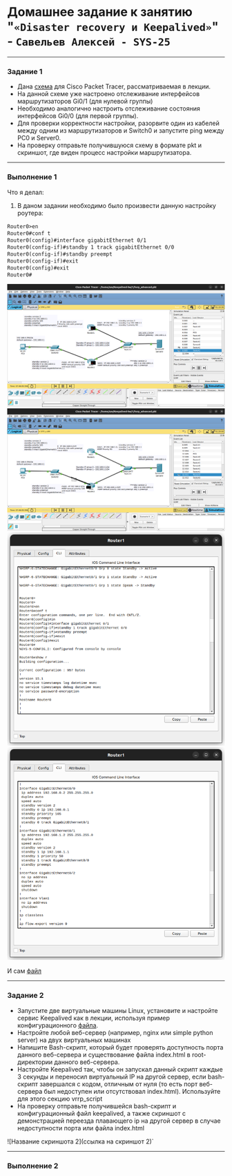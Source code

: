 # Домашнее задание к занятию "`«Disaster recovery и Keepalived»`" - `Савельев Алексей - SYS-25`
------
### Задание 1
- Дана [схема](1/hsrp_advanced.pkt) для Cisco Packet Tracer, рассматриваемая в лекции.
- На данной схеме уже настроено отслеживание интерфейсов маршрутизаторов Gi0/1 (для нулевой группы)
- Необходимо аналогично настроить отслеживание состояния интерфейсов Gi0/0 (для первой группы).
- Для проверки корректности настройки, разорвите один из кабелей между одним из маршрутизаторов и Switch0 и запустите ping между PC0 и Server0.
- На проверку отправьте получившуюся схему в формате pkt и скриншот, где виден процесс настройки маршрутизатора.
------
### Выполнение 1
Что я делал:
1. В даном задании необходимо было произвести данную настройку роутера:
```
Router0>en
Router0#conf t
Router0(config)#interface gigabitEthernet 0/1
Router0(config-if)#standby 1 track gigabitEthernet 0/0
Router0(config-if)#standby preempt
Router0(config-if)#exit
Router0(config)#exit
Router0# 
``` 
![CPT](https://github.com/Lexacbr/Keepalived-hw/blob/master/img/cpt1.png)
![CPT2](https://github.com/Lexacbr/Keepalived-hw/blob/master/img/cpt2.png)
![confr](https://github.com/Lexacbr/Keepalived-hw/blob/master/img/confr.png)
![showr](https://github.com/Lexacbr/Keepalived-hw/blob/master/img/show-r.png)

И сам [файл](1/hsrp_advanced_hw.pkt)

------
### Задание 2
- Запустите две виртуальные машины Linux, установите и настройте сервис Keepalived как в лекции, используя пример конфигурационного [файла](1/keepalived-simple.conf).
- Настройте любой веб-сервер (например, nginx или simple python server) на двух виртуальных машинах
- Напишите Bash-скрипт, который будет проверять доступность порта данного веб-сервера и существование файла index.html в root-директории данного веб-сервера.
- Настройте Keepalived так, чтобы он запускал данный скрипт каждые 3 секунды и переносил виртуальный IP на другой сервер, если bash-скрипт завершался с кодом, отличным от нуля (то есть порт веб-сервера был недоступен или отсутствовал index.html). Используйте для этого секцию vrrp_script
- На проверку отправьте получившейся bash-скрипт и конфигурационный файл keepalived, а также скриншот с демонстрацией переезда плавающего ip на другой сервер в случае недоступности порта или файла index.html

![Название скриншота 2](ссылка на скриншот 2)`

------
### Выполнение 2
